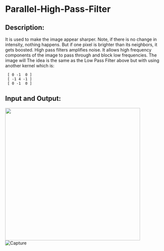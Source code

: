 # Parallel-High-Pass-Filter

## Description:

It is used to make the image appear sharper. Note, if there is no change in intensity, nothing happens. But if one pixel is brighter than its neighbors, it gets boosted. High
pass filters amplifies noise. It allows high frequency components of the image to pass through and block low frequencies. The image will The idea is the same as the Low
Pass Filter above but with using another kernel which is:
<br>

     [ 0 -1  0 ]
     [ -1 4 -1 ]
     [ 0 -1  0 ]


## Input and Output:

<img src="https://user-images.githubusercontent.com/45972231/137756488-0023bde2-29e2-499c-9497-892a056edd4c.png" height="427" width="434"> ![Capture](https://user-images.githubusercontent.com/45972231/137756064-727956bc-5d0d-401c-8f42-2af75d36a7b7.PNG)


